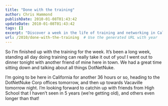 ```yaml
---
title: "Done with the training"
author: Chris Hammond
publishDate: 2010-01-08T01:43:42
updateDate: 2010-01-08T01:43:42
tags: []
excerpt: "Discover a week in the life of training and networking in California. From DotNetNuke discussions to catching up with old friends, it's all here!"
url: /2010/done-with-the-training  # Use the generated URL with year
---
```

<p>So I’m finished up with the training for the week. It’s been a long week, standing all day doing training can really take it out of you! I went out to dinner tonight with another friend of mine here in town. We had a great time sitting down and talking about all things DotNetNuke.</p>  <p>I’m going to be here in California for another 36 hours or so, heading to the DotNetNuke Corp offices tomorrow, and then up towards Vacaville tomorrow night. I’m looking forward to catchin up with friends from High School that I haven’t seen in 5 years (we’re getting old), and others even longer than that!</p>


